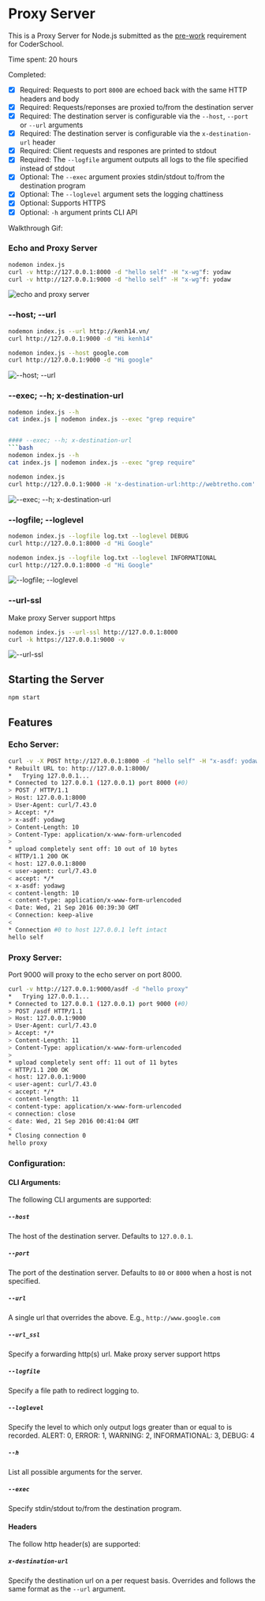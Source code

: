 # Proxy Server

This is a Proxy Server for Node.js submitted as the [pre-work](http://courses.codepath.com/snippets/intro_to_nodejs/prework) requirement for CoderSchool.

Time spent: 20 hours

Completed:

* [x] Required: Requests to port `8000` are echoed back with the same HTTP headers and body
* [x] Required: Requests/reponses are proxied to/from the destination server
* [x] Required: The destination server is configurable via the `--host`, `--port`  or `--url` arguments
* [x] Required: The destination server is configurable via the `x-destination-url` header
* [x] Required: Client requests and respones are printed to stdout
* [x] Required: The `--logfile` argument outputs all logs to the file specified instead of stdout
* [x] Optional: The `--exec` argument proxies stdin/stdout to/from the destination program
* [x] Optional: The `--loglevel` argument sets the logging chattiness
* [x] Optional: Supports HTTPS
* [x] Optional: `-h` argument prints CLI API

Walkthrough Gif:

### Echo and Proxy Server
```bash
nodemon index.js
curl -v http://127.0.0.1:8000 -d "hello self" -H "x-wg"f: yodaw
curl -v http://127.0.0.1:9000 -d "hello self" -H "x-wg"f: yodaw
```
![echo and proxy server](https://github.com/nvpmai95/nodejs_prework/blob/master/gifs/echo_proxy.gif)


### --host; --url
```bash
nodemon index.js --url http://kenh14.vn/
curl http://127.0.0.1:9000 -d "Hi kenh14"

nodemon index.js --host google.com
curl http://127.0.0.1:9000 -d "Hi google"
```
![--host; --url](https://github.com/nvpmai95/nodejs_prework/blob/master/gifs/host_url.gif)


### --exec; --h; x-destination-url
```bash
nodemon index.js --h
cat index.js | nodemon index.js --exec "grep require"


#### --exec; --h; x-destination-url
```bash
nodemon index.js --h
cat index.js | nodemon index.js --exec "grep require"

nodemon index.js
curl http://127.0.0.1:9000 -H 'x-destination-url:http://webtretho.com'
```
![--exec; --h; x-destination-url](https://github.com/nvpmai95/nodejs_prework/blob/master/gifs/exec_h_x_url.gif)


### --logfile; --loglevel
```bash
nodemon index.js --logfile log.txt --loglevel DEBUG
curl http://127.0.0.1:8000 -d "Hi Google"

nodemon index.js --logfile log.txt --loglevel INFORMATIONAL
curl http://127.0.0.1:8000 -d "Hi Google"
```
![--logfile; --loglevel](https://github.com/nvpmai95/nodejs_prework/blob/master/gifs/logfile_loglevel.gif)


### --url-ssl
Make proxy Server support https
```bash
nodemon index.js --url-ssl http://127.0.0.1:8000
curl -k https://127.0.0.1:9000 -v
```
![--url-ssl](https://github.com/nvpmai95/nodejs_prework/blob/master/gifs/ssl.gif)


## Starting the Server

```bash
npm start
```

## Features

### Echo Server:

```bash
curl -v -X POST http://127.0.0.1:8000 -d "hello self" -H "x-asdf: yodawg"
* Rebuilt URL to: http://127.0.0.1:8000/
*   Trying 127.0.0.1...
* Connected to 127.0.0.1 (127.0.0.1) port 8000 (#0)
> POST / HTTP/1.1
> Host: 127.0.0.1:8000
> User-Agent: curl/7.43.0
> Accept: */*
> x-asdf: yodawg
> Content-Length: 10
> Content-Type: application/x-www-form-urlencoded
>
* upload completely sent off: 10 out of 10 bytes
< HTTP/1.1 200 OK
< host: 127.0.0.1:8000
< user-agent: curl/7.43.0
< accept: */*
< x-asdf: yodawg
< content-length: 10
< content-type: application/x-www-form-urlencoded
< Date: Wed, 21 Sep 2016 00:39:30 GMT
< Connection: keep-alive
<
* Connection #0 to host 127.0.0.1 left intact
hello self
```

### Proxy Server:

Port 9000 will proxy to the echo server on port 8000.

```bash
curl -v http://127.0.0.1:9000/asdf -d "hello proxy"
*   Trying 127.0.0.1...
* Connected to 127.0.0.1 (127.0.0.1) port 9000 (#0)
> POST /asdf HTTP/1.1
> Host: 127.0.0.1:9000
> User-Agent: curl/7.43.0
> Accept: */*
> Content-Length: 11
> Content-Type: application/x-www-form-urlencoded
>
* upload completely sent off: 11 out of 11 bytes
< HTTP/1.1 200 OK
< host: 127.0.0.1:9000
< user-agent: curl/7.43.0
< accept: */*
< content-length: 11
< content-type: application/x-www-form-urlencoded
< connection: close
< date: Wed, 21 Sep 2016 00:41:04 GMT
<
* Closing connection 0
hello proxy
```

### Configuration:

#### CLI Arguments:

The following CLI arguments are supported:

##### `--host`

The host of the destination server. Defaults to `127.0.0.1`.

##### `--port`

The port of the destination server. Defaults to `80` or `8000` when a host is not specified.

##### `--url`

A single url that overrides the above. E.g., `http://www.google.com`

##### `--url_ssl`

Specify a forwarding http(s) url. Make proxy server support https

##### `--logfile`

Specify a file path to redirect logging to.

##### `--loglevel`

Specify the level to which only output logs greater than or equal to is recorded.
ALERT: 0,
ERROR: 1,
WARNING: 2,
INFORMATIONAL: 3,
DEBUG: 4

##### `--h`

List all possible arguments for the server.

##### `--exec`

Specify stdin/stdout to/from the destination program.

#### Headers

The follow http header(s) are supported:

##### `x-destination-url`

Specify the destination url on a per request basis. Overrides and follows the same format as the `--url` argument.
